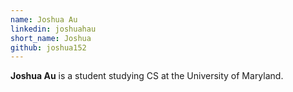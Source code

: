 ```yaml
---
name: Joshua Au
linkedin: joshuahau
short_name: Joshua
github: joshua152
---
```


**Joshua Au**  is a student studying CS at the University of Maryland.
